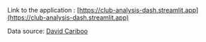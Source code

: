 Link to the application : [https://club-analysis-dash.streamlit.app](https://club-analysis-dash.streamlit.app)


Data source: [David Cariboo](https://www.kaggle.com/datasets/davidcariboo/player-scores/data?select=clubs.csv)